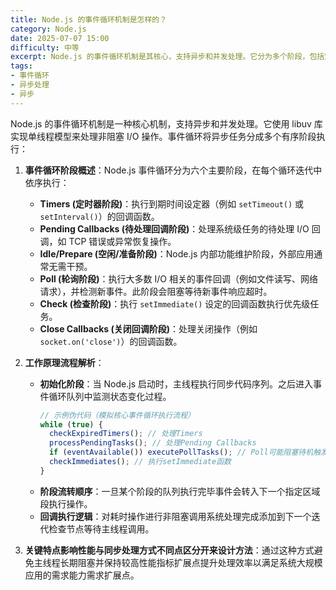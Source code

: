 ```yaml
---
title: Node.js 的事件循环机制是怎样的？
category: Node.js
date: 2025-07-07 15:00
difficulty: 中等
excerpt: Node.js 的事件循环机制是其核心，支持异步和并发处理。它分为多个阶段，包括定时器、回调、轮询和检查等，确保高效的 I/O 操作处理。
tags:
- 事件循环
- 异步处理
- 异步
---
```

Node.js 的事件循环机制是一种核心机制，支持异步和并发处理。它使用 libuv 库实现单线程模型来处理非阻塞 I/O 操作。事件循环将异步任务分成多个有序阶段执行：  

1. **事件循环阶段概述**：Node.js 事件循环分为六个主要阶段，在每个循环迭代中依序执行：  
   - **Timers (定时器阶段)**：执行到期时间设定器（例如 `setTimeout()` 或 `setInterval()`）的回调函数。  
   - **Pending Callbacks (待处理回调阶段)**：处理系统级任务的待处理 I/O 回调，如 TCP 错误或异常恢复操作。  
   - **Idle/Prepare (空闲/准备阶段)**：Node.js 内部功能维护阶段，外部应用通常无需干预。  
   - **Poll (轮询阶段)**：执行大多数 I/O 相关的事件回调（例如文件读写、网络请求），并检测新事件。此阶段会阻塞等待新事件响应超时。  
   - **Check (检查阶段)**：执行 `setImmediate()` 设定的回调函数执行优先级任务。  
   - **Close Callbacks (关闭回调阶段)**：处理关闭操作（例如 `socket.on('close')`）的回调函数。  

2. **工作原理流程解析**：  
   - **初始化阶段**：当 Node.js 启动时，主线程执行同步代码序列。之后进入事件循环队列中监测状态变化过程。  
     ```javascript
     // 示例伪代码（模拟核心事件循环执行流程）
     while (true) {
       checkExpiredTimers(); // 处理Timers
       processPendingTasks(); // 处理Pending Callbacks
       if (eventAvailable()) executePollTasks(); // Poll可能阻塞待机触发新的队列项
       checkImmediates(); // 执行setImmediate函数
     }
     ```  
   - **阶段流转顺序**：一旦某个阶段的队列执行完毕事件会转入下一个指定区域段执行操作。  
   - **回调执行逻辑**：对耗时操作进行非阻塞调用系统处理完成添加到下一个迭代检查节点等待主线程调用。  

3. **关键特点影响性能与同步处理方式不同点区分开来设计方法**：通过这种方式避免主线程长期阻塞并保持较高性能指标扩展点提升处理效率以满足系统大规模应用的需求能力需求扩展点。
